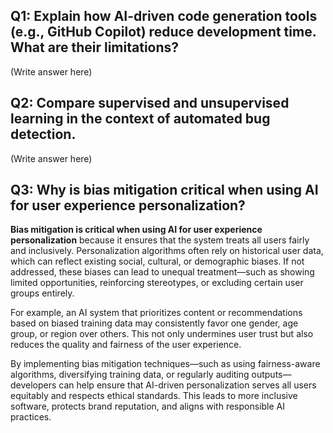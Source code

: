 ## Q1: Explain how AI-driven code generation tools (e.g., GitHub Copilot) reduce development time. What are their limitations?
(Write answer here)

## Q2: Compare supervised and unsupervised learning in the context of automated bug detection.
(Write answer here)

## Q3: Why is bias mitigation critical when using AI for user experience personalization?
**Bias mitigation is critical when using AI for user experience personalization** because it ensures that the system treats all users fairly and inclusively. Personalization algorithms often rely on historical user data, which can reflect existing social, cultural, or demographic biases. If not addressed, these biases can lead to unequal treatment—such as showing limited opportunities, reinforcing stereotypes, or excluding certain user groups entirely.

For example, an AI system that prioritizes content or recommendations based on biased training data may consistently favor one gender, age group, or region over others. This not only undermines user trust but also reduces the quality and fairness of the user experience.

By implementing bias mitigation techniques—such as using fairness-aware algorithms, diversifying training data, or regularly auditing outputs—developers can help ensure that AI-driven personalization serves all users equitably and respects ethical standards. This leads to more inclusive software, protects brand reputation, and aligns with responsible AI practices.
